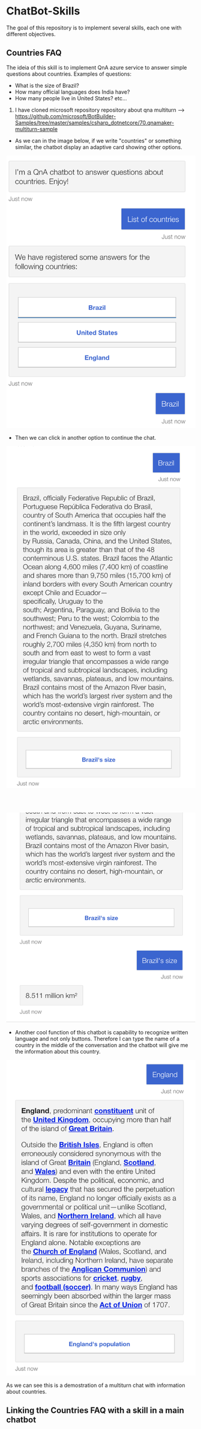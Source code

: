# ChatBot-Skills
The goal of this repository is to implement several skills, each one with different objectives. 

## Countries FAQ

The ideia of this skill is to implement QnA azure service to answer simple questions about countries. 
Examples of questions:

- What is the size of Brazil?
- How many official languages does India have?
- How many people live in United States?
etc...

1) I have cloned microsoft repository repository about qna multiturn --> https://github.com/microsoft/BotBuilder-Samples/tree/master/samples/csharp_dotnetcore/70.qnamaker-multiturn-sample

- As we can in the image below, if we write "countries" or something similar, the chatbot display an adaptive card showing other options.

![Local Chatbot](Images/chatbot-image1.png)

- Then we can click in another option to continue the chat. 

![Local Chatbot](Images/chatbot-image2.png)

<br></br>

![Local Chatbot](Images/chatbot-image3.png)

- Another cool function of this chatbot is capability to recognize written language and not only buttons. Therefore I can type the name of a country in the middle of the conversation and the chatbot will give me the information about this country.

![Local Chatbot](Images/chatbot-image4.png)

As we can see this is a demostration 
of a multiturn chat with information about countries. 


## Linking the Countries FAQ with a skill in a main chatbot